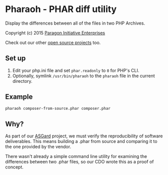 # Pharaoh - PHAR diff utility

Display the differences between all of the files in two PHP Archives.

Copyright (c) 2015 [Paragon Initiative Enterprises](https://paragonie.com)

Check out our other [open source projects](https://paragonie.com/projects) too.

## Set up

1. Edit your php.ini file and set `phar.readonly` to `0` for PHP's CLI.
2. Optionally, symlink `/usr/bin/pharaoh` to the `pharaoh` file in the current
   directory.

## Example

```sh
pharaoh composer-from-source.phar composer.phar
```

## Why?

As part of our [ASGard](https://getasgard.com) project, we must verify the
reproducibility of software deliverables. This means building a .phar from
source and comparing it to the one provided by the vendor.

There wasn't already a simple command line utility for examining the differences
between two .phar files, so our CDO wrote this as a proof of concept.
